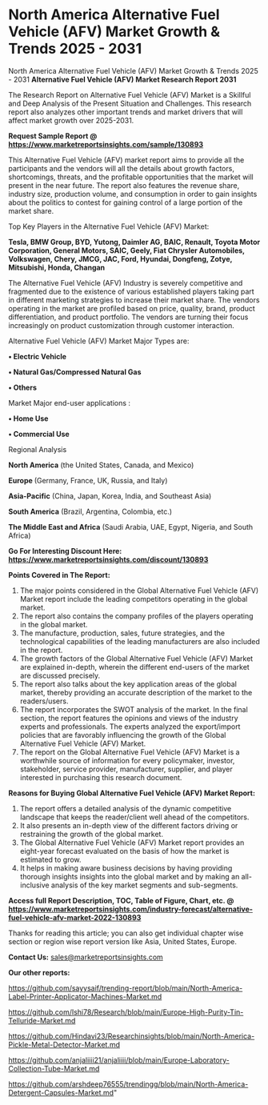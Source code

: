# North America Alternative Fuel Vehicle (AFV) Market Growth & Trends 2025 - 2031
North America Alternative Fuel Vehicle (AFV) Market Growth & Trends 2025 - 2031
<strong>Alternative Fuel Vehicle (AFV) Market Research Report 2031</strong>

The Research Report on Alternative Fuel Vehicle (AFV) Market is a Skillful and Deep Analysis of the Present Situation and Challenges. This research report also analyzes other important trends and market drivers that will affect market growth over 2025-2031.

<strong>Request Sample Report @ <a href=https://www.marketreportsinsights.com/sample/130893>https://www.marketreportsinsights.com/sample/130893</a></strong>

This Alternative Fuel Vehicle (AFV) market report aims to provide all the participants and the vendors will all the details about growth factors, shortcomings, threats, and the profitable opportunities that the market will present in the near future. The report also features the revenue share, industry size, production volume, and consumption in order to gain insights about the politics to contest for gaining control of a large portion of the market share.

Top Key Players in the Alternative Fuel Vehicle (AFV) Market:

<strong>Tesla, BMW Group, BYD, Yutong, Daimler AG, BAIC, Renault, Toyota Motor Corporation, General Motors, SAIC, Geely, Fiat Chrysler Automobiles, Volkswagen, Chery, JMCG, JAC, Ford, Hyundai, Dongfeng, Zotye, Mitsubishi, Honda, Changan</strong>

The Alternative Fuel Vehicle (AFV) Industry is severely competitive and fragmented due to the existence of various established players taking part in different marketing strategies to increase their market share. The vendors operating in the market are profiled based on price, quality, brand, product differentiation, and product portfolio. The vendors are turning their focus increasingly on product customization through customer interaction.

Alternative Fuel Vehicle (AFV) Market Major Types are:

<strong>• Electric Vehicle

• Natural Gas/Compressed Natural Gas

• Others</strong>

Market Major end-user applications :

<strong>• Home Use

• Commercial Use</strong>

Regional Analysis

</u><strong><b>North America</b></strong> (the United States, Canada, and Mexico)

<strong><b>Europe </b></strong>(Germany, France, UK, Russia, and Italy)

<strong><b>Asia-Pacific</b></strong> (China, Japan, Korea, India, and Southeast Asia)

<strong><b>South America</b></strong> (Brazil, Argentina, Colombia, etc.)

<strong><b>The Middle East and Africa</b></strong> (Saudi Arabia, UAE, Egypt, Nigeria, and South Africa)

<strong>Go For Interesting Discount Here: <a href=https://www.marketreportsinsights.com/discount/130893>https://www.marketreportsinsights.com/discount/130893</a></strong>

<strong>Points Covered in The Report:</strong>
<ol>
  <li>The major points considered in the Global Alternative Fuel Vehicle (AFV) Market report include the leading competitors operating in the global market.</li>
  <li>The report also contains the company profiles of the players operating in the global market.</li>
  <li>The manufacture, production, sales, future strategies, and the technological capabilities of the leading manufacturers are also included in the report.</li>
  <li>The growth factors of the Global Alternative Fuel Vehicle (AFV) Market are explained in-depth, wherein the different end-users of the market are discussed precisely.</li>
  <li>The report also talks about the key application areas of the global market, thereby providing an accurate description of the market to the readers/users.</li>
  <li>The report incorporates the SWOT analysis of the market. In the final section, the report features the opinions and views of the industry experts and professionals. The experts analyzed the export/import policies that are favorably influencing the growth of the Global Alternative Fuel Vehicle (AFV) Market.</li>
  <li>The report on the Global Alternative Fuel Vehicle (AFV) Market is a worthwhile source of information for every policymaker, investor, stakeholder, service provider, manufacturer, supplier, and player interested in purchasing this research document.</li>
</ol>
<strong>Reasons for Buying Global Alternative Fuel Vehicle (AFV) Market Report:</strong>

<ol>
  <li>The report offers a detailed analysis of the dynamic competitive landscape that keeps the reader/client well ahead of the competitors.</li>
  <li>It also presents an in-depth view of the different factors driving or restraining the growth of the global market.</li>
  <li>The Global Alternative Fuel Vehicle (AFV) Market report provides an eight-year forecast evaluated on the basis of how the market is estimated to grow.</li>
  <li>It helps in making aware business decisions by having providing thorough insights insights into the global market and by making an all-inclusive analysis of the key market segments and sub-segments.</li>
</ol>
<strong>Access full Report Description, TOC, Table of Figure, Chart, etc. @ <a href=https://www.marketreportsinsights.com/industry-forecast/alternative-fuel-vehicle-afv-market-2022-130893>https://www.marketreportsinsights.com/industry-forecast/alternative-fuel-vehicle-afv-market-2022-130893</a></strong>


Thanks for reading this article; you can also get individual chapter wise section or region wise report version like Asia, United States, Europe.

<strong>Contact Us:</strong>
sales@marketreportsinsights.com

<strong>Our other reports:</strong>

<a href=https://github.com/sayysaif/trending-report/blob/main/North-America-Label-Printer-Applicator-Machines-Market.md>https://github.com/sayysaif/trending-report/blob/main/North-America-Label-Printer-Applicator-Machines-Market.md</a>

<a href=https://github.com/Ishi78/Research/blob/main/Europe-High-Purity-Tin-Telluride-Market.md>https://github.com/Ishi78/Research/blob/main/Europe-High-Purity-Tin-Telluride-Market.md</a>

<a href=https://github.com/Hindavi23/Researchinsights/blob/main/North-America-Pickle-Metal-Detector-Market.md>https://github.com/Hindavi23/Researchinsights/blob/main/North-America-Pickle-Metal-Detector-Market.md</a>

<a href=https://github.com/anjaliiii21/anjaliiii/blob/main/Europe-Laboratory-Collection-Tube-Market.md>https://github.com/anjaliiii21/anjaliiii/blob/main/Europe-Laboratory-Collection-Tube-Market.md</a>

<a href=https://github.com/arshdeep76555/trendingg/blob/main/North-America-Detergent-Capsules-Market.md>https://github.com/arshdeep76555/trendingg/blob/main/North-America-Detergent-Capsules-Market.md</a>"
